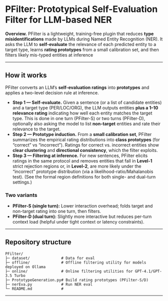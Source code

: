 
# PFilter: Prototypical Self-Evaluation Filter for LLM-based NER

**Overview.** PFilter is a lightweight, training-free plugin that reduces **type misidentifications** made by LLMs during Named Entity Recognition (NER). It asks the LLM to **self-evaluate** the relevance of each predicted entity to a target type, learns **rating prototypes** from a small calibration set, and then filters likely mis-typed entities at inference&#x20;

---

## How it works

PFilter converts an LLM’s **self-evaluation ratings** into **prototypes** and applies a two-level decision rule at inference.

* **Step 1 — Self-evaluate.** Given a sentence (or a list of candidate entities) and a target type (PER/LOC/ORG), the LLM outputs entities **plus a 1–10 relevance rating** indicating how well each entity matches the target type. This is done in one turn (PFilter-S) or two turns (PFilter-D), optionally also asking the model to list **non-target** entities and rate their relevance to the target.&#x20;
* **Step 2 — Prototype induction.** From a **small calibration set**, PFilter summarizes the empirical rating distributions into **class prototypes** (for “correct” vs “incorrect”). Ratings for correct vs. incorrect entities show **clear clustering** and **directional consistency**, which the filter exploits.&#x20;
* **Step 3 — Filtering at inference.** For new sentences, PFilter elicits ratings in the same protocol and removes entities that fall in **Level-1** strict rejection regions or, in **Level-2**, are more likely under the “incorrect” prototype distribution (via a likelihood-ratio/Mahalanobis test). (See the formal region definitions for both single- and dual-turn settings.)&#x20;

### Two variants

* **PFilter-S (single turn):** Lower interaction overhead; folds target and non-target rating into one turn, then filters.&#x20;
* **PFilter-D (dual turn):** Slightly more interactive but reduces per-turn context load (helpful under tight context or latency constraints).&#x20;

---

## Repository structure

```
PFilter/
├─ dataset/              # Data for eval
├─ offline/              # Offline filtering utility for models deployed on Ollama 
├─ online/               # Online filtering utilities for GPT-4.1/GPT-3.5 Turbo
├─ PrototypeGeneration.py# Build rating prototypes (PFilter-S/D)
├─ nerEva.py             # Run NER eval
└─ README.md             #  
```

---
